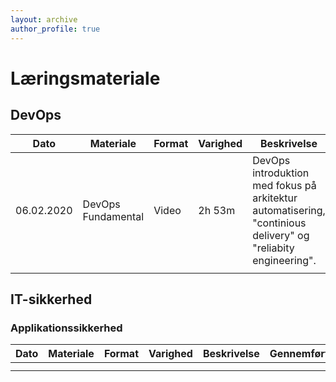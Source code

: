 ```yaml
---
layout: archive
author_profile: true
---
```

<h1>Læringsmateriale</h1>

<h2>DevOps</h2>

| Dato | Materiale | Format | Varighed | Beskrivelse | Gennemført |
|-------|-------|--------|---------|---------|---------|
| 06.02.2020 | DevOps Fundamental | Video | 2h 53m | DevOps introduktion med fokus på arkitektur automatisering, "continious delivery" og "reliabity engineering". |  |
|  |  |  |  |  |  |

<h2>IT-sikkerhed</h2>

<h3>Applikationssikkerhed</h3>

| Dato | Materiale | Format | Varighed | Beskrivelse | Gennemført |
|-------|--------|---------|---------|---------|---------|
|  |  |  |  |  |  |
|  |  |  |  |  |  |
